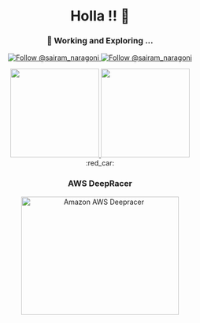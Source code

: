 <h1 align="center">
  Holla !! 👋
</h1>

<h3 align="center">
 🔭 Working and Exploring ...
</h3>

<p align="center">
  <a href="https://twitter.com/@sairam_naragoni">
    <img src="https://img.shields.io/twitter/follow/sairam_naragoni?label=Follow%20Me&style=social" alt="Follow @sairam_naragoni" />
  </a>
  <a href="https://www.linkedin.com/in/SairamNaragoni">
    <img src="https://img.shields.io/badge/-SairamNaragoni-blue?style=flat-square&logo=Linkedin&logoColor=white&link=https://www.linkedin.com/in/SairamNaragoni" alt="Follow @sairam_naragoni" />
  </a>
</p>

<div align="center">
<a href="https://github.com/SairamNaragoni/github-readme-stats">
  <img src="https://github-readme-stats.vercel.app/api?username=SairamNaragoni&hide=contribs,issues&show_icons=true&theme=ayu-mirage" height="180px"  />
</a>
<a href="https://github.com/SairamNaragoni/github-readme-stats">
  <img src="https://github-readme-stats.vercel.app/api/top-langs/?username=SairamNaragoni&theme=ayu-mirage&hide=css" height="180px"/>
</a>
</div>


<div align="center">  
  <div>:red_car: <h3>AWS DeepRacer</h3></div>
  <a href="http://www.youtube.com/watch?feature=player_embedded&v=27gmmUd-cWI
  " ><img src="http://img.youtube.com/vi/27gmmUd-cWI/0.jpg" 
  alt="Amazon AWS Deepracer" width="320" height="240" /></a>
<div>
<!--

- 🔭 Exploring ....
- 🌱 I’m currently learning ...
- 👯 I’m looking to collaborate on ...
- 🤔 I’m looking for help with ...
- 💬 Ask me about ...
- 📫 How to reach me: ...
- 😄 Pronouns: ...
- ⚡ Fun fact: ...
-->

